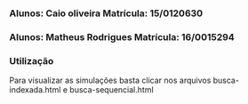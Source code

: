### **Alunos**: Caio oliveira       **Matrícula: 15/0120630**
### **Alunos**: Matheus Rodrigues   **Matrícula: 16/0015294**

### Utilização
Para visualizar as simulações basta clicar nos arquivos busca-indexada.html e busca-sequencial.html
